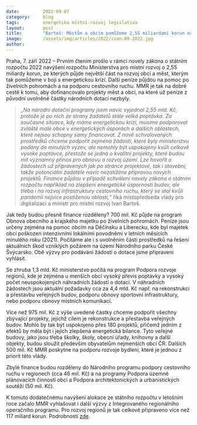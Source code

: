 ```yaml
---
date:         2022-09-07
category:     blog
tags:         energetika místní-rozvoj legislativa
layout:       post
title:        "Bartoš: Městům a obcím pomůžeme 2,55 miliardami korun navíc. Prioritou je pomoc s energetickými úsporami"
image:        /assets/img/articles/2022/ivan-09-2022.jpg
author:       
---
```


Praha, 7. září 2022 – Prvním čtením prošlo v rámci novely zákona o státním rozpočtu 2022 navýšení rozpočtu Ministerstva pro místní rozvoj o 2,55 miliardy korun, ze kterých půjde největší část na rozvoj obcí a měst, kterým tak pomůžeme v boji s energetickou krizí. Další peníze půjdou na pomoc po živelních pohromách a na podporu cestovního ruchu. MMR je tak na dobré cestě k tomu, aby dofinancovalo projekty měst a obcí, na které už peníze z původní uvolněné částky národních dotací nezbyly.

> *„Na národní dotační programy jsem navíc vyjednal 2,55 mld. Kč, protože je po nich ze strany žadatelů stále velká poptávka. Za současné situace, kdy máme energetickou krizi, musíme podporovat zvláště malé obce v energetických úsporách a dalších oblastech, které nejsou schopny samy financovat. Z nově schvalovaných prostředků chceme podpořit zejména žádosti, které byly ministerstvu podány do minulých výzev, ale nemohly být uspokojeny kvůli celkově vysoké poptávce, přestože se jedná o kvalitní projekty, které budou mít významný přínos pro obnovu a rozvoj území. Lze hovořit o žádostech už připravených jak po stránce projektové, tak i stavební, takže potenciální žadatele navíc nezatížíme přípravou nových projektů. Finance půjdou v případě schválení novely zákona o státním rozpočtu například na zlepšení energetické úspornosti budov, ale třeba i na rozvoj infrastruktury cestovního ruchu, který se stal kvůli pandemii nejvíce postiženou oblastí,“* říká místopředseda vlády pro digitalizaci a ministr pro místní rozvoj Ivan Bartoš.

Jak tedy budou přesně finance rozděleny? 700 mil. Kč půjde na program Obnova obecního a krajského majetku po živelních pohromách. Peníze jsou určeny zejména na pomoc obcím na Děčínsku a Liberecku, kde byl majetek obcí poškozen intenzivními lokálními povodněmi v letních měsících minulého roku (2021). Počítáme ale i s uvolněním části prostředků na řešení aktuálních škod vzniklých požárem na území Národního parku České Švýcarsko. Obě výzvy pro podávání žádostí o dotace jsme připraveni vyhlásit.

Se zhruba 1,3 mld. Kč ministerstvo počítá na program Podpora rozvoje regionů, kde je zejména u menších obcí vysoký převis poptávky a vysoký počet neuspokojených náhradních žádostí o dotaci. V náhradních žádostech jsou aktuální požadavky cca za 4,4 mld. Kč např. na rekonstrukci a přestavbu veřejných budov, podporu obnovy sportovní infrastruktury, nebo podporu obnovy místních komunikací. 

Více než 975 mil. Kč z výše uvedené částky chceme podpořit všechny zbývající projekty, jejichž cílem je rekonstrukce a přestavba veřejných budov. Mohlo by tak být uspokojeno přes 180 projektů, přičemž jedním z efektů by měla být i jejich zlepšená energetická bilance. Tyto veřejné budovy, jako jsou  třeba školky, školy, obecní úřady, knihovny a další objekty, budou sloužit především obyvatelům nejmenších obcí ČR. Dalších 500 mil. Kč MMR poskytne na podporu rozvoje bydlení, které je jednou z priorit této vlády.

Zbylé finance budou rozděleny do Národního programu podpory cestovního ruchu v regionech (cca 46 mil. Kč) a na programy Podpora územně plánovacích činností obcí a Podpora architektonických a urbanistických soutěží (50 mil. Kč). 

K tomuto dodatečnému navýšení alokace ze státního rozpočtu v letošním roce začalo MMR vyhlašovat i další výzvy z Integrovaného regionálního operačního programu. Pro rozvoj regionů je tak celkově připraveno více než 117 miliard korun. Podrobnosti [zde](https://irop.mmr.cz/cs/irop-2021-2027?MMR,%20Ministerstvo%20pro%20m%c3%adstn%c3%ad%20rozvoj,%20dotace,%20n%c3%a1rodn%c3%ad%20dotace,%20Ukrajina,%20uprchl%c3%adci,%20ubytov%c3%a1n%c3%ad).
